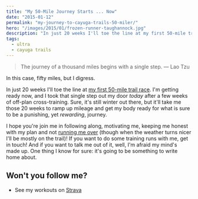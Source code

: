 ```yaml
---
title: "My 50-Mile Journey Starts ... Now"
date: "2015-01-12"
permalink: "my-journey-to-cayuga-trails-50-miler/"
hero: "/images/2015/01/frozen-runner-taughannock.jpg"
description: "In just 20 weeks I'll toe the line at my first 50-mile trail race. I'm getting ready now, and I took that single step out my door today after a few weeks of off-plan cross-training."
tags:
  - ultra
  - cayuga trails
---
```


> The journey of a thousand miles begins with a single step. ― Lao Tzu

In this case, fifty miles, but I digress.

In just 20 weeks I'll toe the line at [my first 50-mile trail race](https://www.cayugatrails50.com/). I'm getting ready now, and I took that single step out my door _today_ after a few weeks of off-plan cross-training. Sure, it's still winter out there, but it'll take me those 20 weeks to ramp up mileage and get my body ready for what is sure to be a punishing, yet _rewarding_, journey.

I hope you're join me in following along, motivating me, keeping me honest with my plan and not [running me over](/driver-vs-runner-learning-on-the-run-with-the-trumansburg-police/) (though when the weather turns nicer I'll be mostly on the trail)! If you want to do some training runs with me, get in touch! And if you want to talk me out of it, well, I'm afraid my mind's made up. One thing I know for sure: it's going to be something to write home about.

## Won't you follow me?

- See my workouts on [Strava](http://www.strava.com/athletes/6904418)
